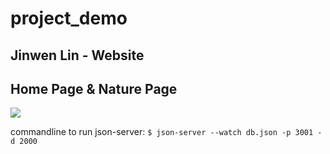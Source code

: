 # project_demo

## Jinwen Lin - Website

## Home Page & Nature Page

![](https://github.com/wen3999/project_demo/public/home_nature.gif)

commandline to run json-server:
`$ json-server --watch db.json -p 3001 -d 2000`
